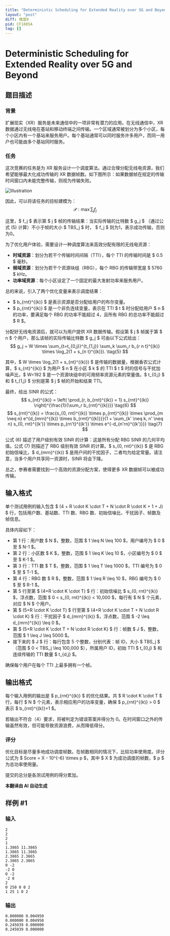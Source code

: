 ```yaml
---
title: "Deterministic Scheduling for Extended Reality over 5G and Beyond"
layout: "post"
diff: 难度0
pid: CF1885A
tag: []
---
```


# Deterministic Scheduling for Extended Reality over 5G and Beyond

## 题目描述

### 背景

扩展现实（XR）服务是未来通信中的一项非常有潜力的应用。在无线通信中，XR 数据通过无线电在基站和移动终端之间传输。一个区域通常被划分为多个小区，每个小区内有一个基站来服务用户。每个基站通常可以同时服务许多用户，而同一用户也可能由多个基站同时服务。

### 任务

这次竞赛的任务是为 XR 服务设计一个调度算法。通过合理分配无线电资源，我们希望能够最大化成功传输的 XR 数据帧数。如下图所示：如果数据帧在规定的传输时间窗口内未能完整传输，则视为传输失败。

![Illustration](https://cdn.luogu.com.cn/upload/vjudge_pic/CF1885A/2917f55add6401db436a219d4e277b580a84e0f8.png)

因此，可以将该任务的目标建模为：
$$ \mathcal{P}: \max \sum_j f_j \tag{1} $$

这里，$ f_j $ 表示第 $ j $ 帧的传输结果：当实际传输的比特数 $ g_j $ （通过公式 (5) 计算）不小于帧的大小 $ TBS_j $ 时， $ f_j $ 则为1，表示成功传输，否则为0。

为了优化用户体验，需要设计一种调度算法来高效分配有限的无线电资源：

- **时域资源**：划分为若干个传输时间间隔（TTI），每个 TTI 的传输时间是 $ 0.5 $ 毫秒。
- **频域资源**：划分为若干个资源块组（RBG），每个 RBG 的传输带宽是 $ 5760 $ kHz。
- **功率域资源**：每个小区设定了一个固定的最大发射功率来服务用户。

总的来说，引入了两个优化变量来表示调度结果：
- $ b_{rnt}^{(k)} $ 是表示资源是否分配给用户的布尔变量。
- $ p_{rnt}^{(k)} $ 是一个非负连续变量，表示在 TTI $ t $ 时分配给用户 $ n $ 的功率，要满足每个 RBG 的功率不能超过 4，且所有 RBG 的总功率不能超过 $ R $。

分配好无线电资源后，就可以为用户提供 XR 数据传输。假设第 $ j $ 帧属于第 $ n $ 个用户，那么该帧的实际传输比特数 $ g_j $ 可由以下公式给出：
$$ g_j = W \times \sum_{t=t_{0,j}}^{t_{1,j}} \sum_k \sum_r b_{r n t}^{(k)} \times \log_2(1 + s_{n t}^{(k)}). \tag{5} $$

其中，$ W \times \log_2(1 + s_{nt}^{(k)}) $ 是传输的数据量，根据香农公式计算，$ s_{nt}^{(k)} $ 为用户 $ n $ 在小区 $ k $ 的 TTI $ t $ 时的信号与干扰加噪声比，$ W=192 $ 是一个资源块组中的可用频率资源元素的常量值。$ t_{0,j} $ 和 $ t_{1,j} $ 分别是第 $ j $ 帧的开始和结束 TTI。

最终，给出 SINR 的公式：
$$ s_{nt}^{(k)} = \left( \prod_{r, b_{rnt}^{(k)} = 1} s_{rnt}^{(k)} \right)^{\frac{1}{\sum_r b_{rnt}^{(k)}}} \tag{6} $$
$$ s_{rnt}^{(k)} = \frac{s_{0, rnt}^{(k)} \times p_{rnt}^{(k)} \times \prod_{m \neq n} e^{d_{mrn}^{(k)} \times b_{rmt}^{(k)}}}{1 + \sum_{k' \neq k, n' \neq n} s_{0, rnt}^{(k')} \times p_{rn't}^{(k')} \times e^{-d_{n'rn}^{(k')}}} \tag{7} $$

公式 (6) 描述了用户级别有效 SINR 的计算：这是所有分配 RBG SINR 的几何平均值。公式 (7) 则描述了 RBG 级别有效 SINR 的计算。$ s_{0, rnt}^{(k)} $ 是 RBG 初始信噪比，$ d_{mrn}^{(k)} $ 是用户间的干扰因子，二者均为给定常量。请注意，当多个用户共享同一资源时，SINR 将会下降。

总之，参赛者需要找到一个高效的资源分配方案，使得更多 XR 数据帧可以被成功传输。

## 输入格式

单个测试用例的输入包含 $ (4 + R \cdot K \cdot T + N \cdot R \cdot K + 1 + J) $ 行，包括用户数、基站数、TTI 数、RBG 数、初始信噪比、干扰因子、帧数及帧信息。

具体内容如下：

- 第 1 行：用户数 $ N $，整数，范围 $ 1 \leq N \leq 100 $，用户编号为 $ 0 $ 至 $ N-1 $。
- 第 2 行：小区数 $ K $，整数，范围 $ 1 \leq K \leq 10 $，小区编号为 $ 0 $ 至 $ K-1 $。
- 第 3 行：TTI 数 $ T $，整数，范围 $ 1 \leq T \leq 1000 $，TTI 编号为 $ 0 $ 至 $ T-1 $。
- 第 4 行：RBG 数 $ R $，整数，范围 $ 1 \leq R \leq 10 $，RBG 编号为 $ 0 $ 至 $ R-1 $。
- 第 5 行至第 $ (4+R \cdot K \cdot T) $ 行：初始信噪比 $ s_{0, rnt}^{(k)} $，浮点数，范围 $ 0 < s_{0, rnt}^{(k)} < 10,000 $，每行有 $ N $ 个元素，对应 $ N $ 个用户。
- 第 $ (5+R \cdot K \cdot T) $ 行至第 $ (4+R \cdot K \cdot T + N \cdot R \cdot K) $ 行：干扰因子 $ d_{mrn}^{(k)} $，浮点数，范围 $ -2 \leq d_{mrn}^{(k)} \leq 0 $。
- 第 $ (5+R \cdot K \cdot T + N \cdot R \cdot K) $ 行：帧数 $ J $，整数，范围 $ 1 \leq J \leq 5000 $。
- 接下来的 $ J $ 行：每行包含 5 个整数，分别代表：帧 ID，大小 $ TBS_j $（范围 $ 0 < TBS_j \leq 100,000 $），所属用户 ID，初始 TTI $ t_{0,j} $ 和连续传输的 TTI 数量 $ t_{d,j} $。

确保每个用户在每个 TTI 上最多拥有一个帧。

## 输出格式

每个输入用例的输出是 $ p_{rnt}^{(k)} $ 的优化结果。共 $ R \cdot K \cdot T $ 行，每行 $ N $ 个元素，表示相应用户的功率变量，确保 $ p_{rnt}^{(k)} > 0 $ 表示 $ b_{rnt}^{(k)}=1 $。

若输出不符合（4）要求，将被判定为错误答案并得分为 0。在时间窗口之外的传输虽然有效，但可能导致资源浪费，从而降低得分。

### 评分

优化目标是尽量多地成功调度帧数。在帧数相同的情况下，比较功率使用度。评分公式为 $ Score = X - 10^{-6} \times p $，其中 $ X $ 为成功调度的帧数，$ p $ 为总功率使用量。

提交的总分是各测试用例的得分累加。

 **本翻译由 AI 自动生成**

## 样例 #1

### 输入

```
2
2
2
1
1.3865 11.3865
1.3865 11.3865
2.3865 2.3865
2.3865 2.3865
0 -2
-2 0
0 -2
-2 0
2
0 250 0 0 2
1 25 1 0 2
```

### 输出

```
0.000000 0.004950
0.000000 0.004950
0.245039 0.000000
0.245039 0.000000
```

